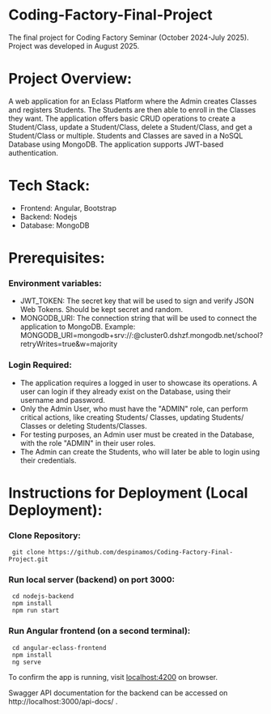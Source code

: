 # Coding-Factory-Final-Project
The final project for Coding Factory Seminar (October 2024-July 2025).
Project was developed in August 2025.

# Project Overview:
  A web application for an Eclass Platform where the Admin creates Classes and registers Students. The Students are then able to enroll in the Classes they want. The application offers basic CRUD operations to create a Student/Class, update a Student/Class, delete a Student/Class, and get a Student/Class or multiple. Students and Classes are saved in a NoSQL Database using MongoDB. The application supports JWT-based authentication.

# Tech Stack:
  - Frontend: Angular, Bootstrap
  - Backend: Nodejs
  - Database: MongoDB

# Prerequisites:
  ### Environment variables:
  - JWT_TOKEN: The secret key that will be used to sign and verify JSON Web Tokens. Should be kept secret and random.
  - MONGODB_URI: The connection string that will be used to connect the application to MongoDB. Example: MONGODB_URI=mongodb+srv://<username>:<password>@cluster0.dshzf.mongodb.net/school?retryWrites=true&w=majority

  ### Login Required:
   - The application requires a logged in user to showcase its operations. A user can login if they already exist on the Database, using their username and password.
   - Only the Admin User, who must have the "ADMIN" role, can perform critical actions, like creating Students/ Classes, updating Students/ Classes or deleting Students/Classes.
   - For testing purposes, an Admin user must be created in the Database, with the role "ADMIN" in their user roles.
   - The Admin can create the Students, who will later be able to login using their credentials.

# Instructions for Deployment (Local Deployment):

### Clone Repository:
```
 git clone https://github.com/despinamos/Coding-Factory-Final-Project.git
```

### Run local server (backend) on port 3000:
```
 cd nodejs-backend
 npm install
 npm run start
```

### Run Angular frontend (on a second terminal):
```
 cd angular-eclass-frontend
 npm install
 ng serve
```

To confirm the app is running, visit [localhost:4200](http://localhost:4200) on browser.

Swagger API documentation for the backend can be accessed on http://localhost:3000/api-docs/ .